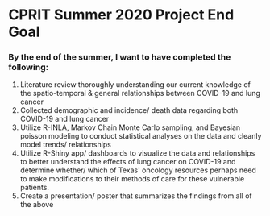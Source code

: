 # CPRIT Summer 2020 Project End Goal

### By the end of the summer, I want to have completed the following: 
1. Literature review thoroughly understanding our current knowledge of the spatio-temporal & general relationships between COVID-19 and lung cancer
2. Collected demographic and incidence/ death data regarding both COVID-19 and lung cancer 
3. Utilize R-INLA, Markov Chain Monte Carlo sampling, and Bayesian poisson modeling to conduct statistical analyses on the data and cleanly model trends/ relationships
4. Utilize R-Shiny app/ dashboards to visualize the data and relationships to better understand the effects of lung cancer on COVID-19 and determine whether/ which of Texas' oncology resources perhaps need to make modifications to their methods of care for these vulnerable patients.  
5. Create a presentation/ poster that summarizes the findings from all of the above 
